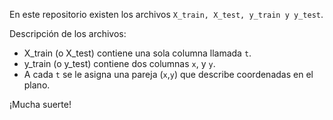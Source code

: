 En este repositorio existen los archivos `X_train, X_test, y_train y y_test`.

Descripción de los archivos:
- X_train (o X_test) contiene una sola columna llamada `t`.
- y_train (o y_test) contiene dos columnas `x`, y `y`.
- A cada `t` se le asigna una pareja (`x`,`y`) que describe coordenadas en el plano.

¡Mucha suerte!
